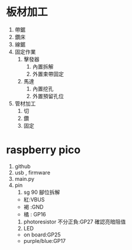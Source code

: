 # 板材加工
1. 帶鋸
2. 鑽床
3. 線鋸
4. 固定作業
    1. 擊發器
        1. 內置拆解
        2. 外置束帶固定
    3. 馬達
        1. 內置挖孔
        2. 外置預留孔位
1. 管材加工
    1. 切
    2. 鑽
    3. 固定

# raspberry pico
1. github
1. usb , firmware
1. main.py
1. pin
    1. sg 90
    腳位拆解
    + 紅:VBUS
    + 褐 :GND
    + 橘 : GP16
    1. photoresistor
    不分正負:GP27
    確認亮暗阻值
    1. LED
    + on board:GP25
    + purple/blue:GP17